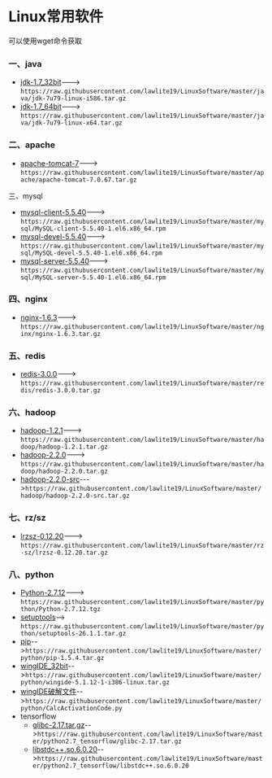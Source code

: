 Linux常用软件
=================
可以使用wget命令获取
### 一、java
 - [jdk-1.7_32bit][1.1]---> `https://raw.githubusercontent.com/lawlite19/LinuxSoftware/master/java/jdk-7u79-linux-i586.tar.gz`
 - [jdk-1.7_64bit][1.2]---> `https://raw.githubusercontent.com/lawlite19/LinuxSoftware/master/java/jdk-7u79-linux-x64.tar.gz`

### 二、apache
 - [apache-tomcat-7][2.1]---> `https://raw.githubusercontent.com/lawlite19/LinuxSoftware/master/apache/apache-tomcat-7.0.67.tar.gz`
 
三、mysql
  - [mysql-client-5.5.40][3.1]---> `https://raw.githubusercontent.com/lawlite19/LinuxSoftware/master/mysql/MySQL-client-5.5.40-1.el6.x86_64.rpm`
  - [mysql-devel-5.5.40][3.2]---> `https://raw.githubusercontent.com/lawlite19/LinuxSoftware/master/mysql/MySQL-devel-5.5.40-1.el6.x86_64.rpm`
  - [mysql-server-5.5.40][3.3]---> `https://raw.githubusercontent.com/lawlite19/LinuxSoftware/master/mysql/MySQL-server-5.5.40-1.el6.x86_64.rpm`

### 四、nginx
  - [nginx-1.6.3][4.1]---> `https://raw.githubusercontent.com/lawlite19/LinuxSoftware/master/nginx/nginx-1.6.3.tar.gz`

### 五、redis
  - [redis-3.0.0][5.1]---> `https://raw.githubusercontent.com/lawlite19/LinuxSoftware/master/redis/redis-3.0.0.tar.gz`

### 六、hadoop
  - [hadoop-1.2.1][6.1]---> `https://raw.githubusercontent.com/lawlite19/LinuxSoftware/master/hadoop/hadoop-1.2.1.tar.gz`
  - [hadoop-2.2.0][6.2]---> `https://raw.githubusercontent.com/lawlite19/LinuxSoftware/master/hadoop/hadoop-2.2.0.tar.gz`
 - [hadoop-2.2.0-src][6.2.1]--->`https://raw.githubusercontent.com/lawlite19/LinuxSoftware/master/hadoop/hadoop-2.2.0-src.tar.gz`

### 七、rz/sz
  - [lrzsz-0.12.20][7.1]---> `https://raw.githubusercontent.com/lawlite19/LinuxSoftware/master/rz-sz/lrzsz-0.12.20.tar.gz`

### 八、python
 - [Python-2.7.12][8.1]---> `https://raw.githubusercontent.com/lawlite19/LinuxSoftware/master/python/Python-2.7.12.tgz`
 - [setuptools][8.2]--> `https://raw.githubusercontent.com/lawlite19/LinuxSoftware/master/python/setuptools-26.1.1.tar.gz`
 - [pip][8.3]-->`https://raw.githubusercontent.com/lawlite19/LinuxSoftware/master/python/pip-1.5.4.tar.gz`
 - [wingIDE_32bit][8.4]-->`https://raw.githubusercontent.com/lawlite19/LinuxSoftware/master/python/wingide-5.1.12-1-i386-linux.tar.gz`
- [wingIDE破解文件][8.4.1]-->`https://raw.githubusercontent.com/lawlite19/LinuxSoftware/master/python/CalcActivationCode.py`
- tensorflow
  - [glibc-2.17.tar.gz][8.5]-->`https://raw.githubusercontent.com/lawlite19/LinuxSoftware/master/python2.7_tensorflow/glibc-2.17.tar.gz`
  - [libstdc++.so.6.0.20][8.6]-->`https://raw.githubusercontent.com/lawlite19/LinuxSoftware/master/python2.7_tensorflow/libstdc++.so.6.0.20`




[1.1]:https://github.com/lawlite19/LinuxSoftware/blob/master/java/jdk-7u79-linux-i586.tar.gz
[1.2]:https://github.com/lawlite19/LinuxSoftware/blob/master/java/jdk-7u79-linux-x64.tar.gz
[2.1]:https://github.com/lawlite19/LinuxSoftware/blob/master/apache/apache-tomcat-7.0.67.tar.gz
[3.1]:https://github.com/lawlite19/LinuxSoftware/blob/master/mysql/MySQL-client-5.5.40-1.el6.x86_64.rpm
[3.2]:https://github.com/lawlite19/LinuxSoftware/blob/master/mysql/MySQL-devel-5.5.40-1.el6.x86_64.rpm
[3.3]:https://github.com/lawlite19/LinuxSoftware/blob/master/mysql/MySQL-server-5.5.40-1.el6.x86_64.rpm
[4.1]:https://github.com/lawlite19/LinuxSoftware/blob/master/nginx/nginx-1.6.3.tar.gz
[5.1]:https://github.com/lawlite19/LinuxSoftware/blob/master/redis/redis-3.0.0.tar.gz
[6.1]:https://github.com/lawlite19/LinuxSoftware/blob/master/hadoop/hadoop-1.2.1.tar.gz
[6.2]:https://github.com/lawlite19/LinuxSoftware/blob/master/hadoop/hadoop-2.2.0.tar.gz
[6.2.1]:https://github.com/lawlite19/LinuxSoftware/blob/master/hadoop/hadoop-2.2.0-src.tar.gz
[7.1]:https://github.com/lawlite19/LinuxSoftware/blob/master/rz-sz/lrzsz-0.12.20.tar.gz
[8.1]:https://github.com/lawlite19/LinuxSoftware/blob/master/python/Python-2.7.12.tgz
[8.2]:https://github.com/lawlite19/LinuxSoftware/blob/master/python/setuptools-26.1.1.tar.gz
[8.3]:https://github.com/lawlite19/LinuxSoftware/blob/master/python/pip-1.5.4.tar.gz
[8.4]:https://github.com/lawlite19/LinuxSoftware/blob/master/python/wingide-5.1.12-1-i386-linux.tar.gz
[8.4.1]:https://github.com/lawlite19/LinuxSoftware/blob/master/python/CalcActivationCode.py
[8.5]:https://raw.githubusercontent.com/lawlite19/LinuxSoftware/master/python2.7_tensorflow/glibc-2.17.tar.gz
[8.6]:https://raw.githubusercontent.com/lawlite19/LinuxSoftware/master/python2.7_tensorflow/libstdc++.so.6.0.20
